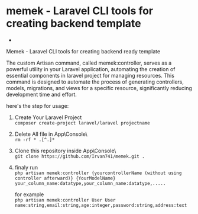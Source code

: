 # memek - Laravel CLI tools for creating backend template
-
Memek - Laravel CLI tools for creating backend ready template

The custom Artisan command, called memek:controller, serves as a powerful utility in your Laravel application, automating the creation of essential components in laravel project for managing resources. This command is designed to automate the process of generating controllers, models, migrations, and views for a specific resource, significantly reducing development time and effort.

here's the step for usage:
1. Create Your Laravel Project <br>
   `composer create-project laravel/laravel projectname`
2. Delete All file in App\Console\ <br>
   `rm -rf * .[^.]*`
3. Clone this repository inside App\Console\ <br>
   `git clone https://github.com/Irvan741/memek.git .`
4. finaly run <br>
  `php artisan memek:controller {yourcontrollerName (without using controller afterward)} {YourModelName} your_column_name:datatype,your_column_name:datatype,.....`

   for example <br>
   `php artisan memek:controller User User name:string,email:string,age:integer,password:string,address:text`
